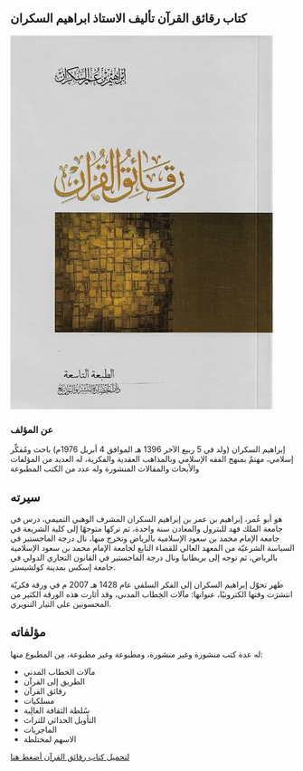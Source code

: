 ## كتاب رقائق القرآن تأليف الاستاذ ابراهيم السكران 

![رقائق القرآن](https://raw.githubusercontent.com/iqraa4u/iqraa4u.github.io/main/images%20(25).jpeg)
### عن المؤلف 

إبراهيم السكران (ولد في 5 ربيع الآخر 1396 هـ الموافق 4 أبريل 1976م) باحث ومُفكِّر إسلامي، مهتمٌ بمنهج الفقه الإسلامي وبالمذاهب العقدية والفكرية، له العديد من المؤلفات والأبحاث والمقالات المنشورة وله عدد من الكتب المطبوعة
## سيرته
هو أبو عُمر، إبراهيم بن عمر بن إبراهيم السكران المشرف الوهبي التميمي، درس في جامعة الملك فهد للبترول والمعادن سنة واحدة، ثم تركها متوجهًا إلى كلية الشريعة في جامعة الإمام محمد بن سعود الإسلامية بالرياض وتخرج منها، نال درجة الماجستير في السياسة الشرعيّة من المعهد العالي للقضاء التابع لجامعة الإمام محمد بن سعود الإسلامية بالرياض، ثم توجه إلى بريطانيا ونال درجة الماجستير في القانون التجاري الدولي في جامعة إسكس بمدينة كولشيستر.

ظهر تحوّل إبراهيم السكران إلى الفكر السلفي عام 1428 هـ 2007 م في ورقة فكريّة انتشرَت وقتها الكترونيًا، عنوانها: مآلات الخِطاب المدني، وقد أثارت هذه الورقة الكثير من المحسوبين على التيار التنويري.
## مؤلفاته
له عدة كتب منشورة وغير منشورة، ومطبوعة وغير مطبوعة، مِن المطبوع منها: 
- مآلات الخطاب المدني
- الطريق إلى القرآن 
- رقائق القرآن 
- مسلكيات 
- سُلطة الثقافة الغالِبة 
- التأويل الحداثي للتراث 
- الماجريات 
- الاسهم لمختلطة

[لتحميل كتاب رقائق القرآن أضغط هنا ](https://foulabook.com/book/downloading/546477101)


